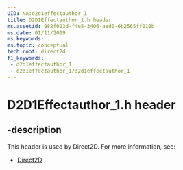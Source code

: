 ```yaml
---
UID: NA:d2d1effectauthor_1
title: D2D1Effectauthor_1.h header
ms.assetid: 982f023d-f4e5-3406-aed0-6b2565ff010b
ms.date: 01/11/2019
ms.keywords: 
ms.topic: conceptual
tech.root: direct2d
f1_keywords:
 - d2d1effectauthor_1
 - d2d1effectauthor_1/d2d1effectauthor_1
---
```


# D2D1Effectauthor_1.h header


## -description

This header is used by Direct2D. For more information, see:

- [Direct2D](../_direct2d/index.md)

